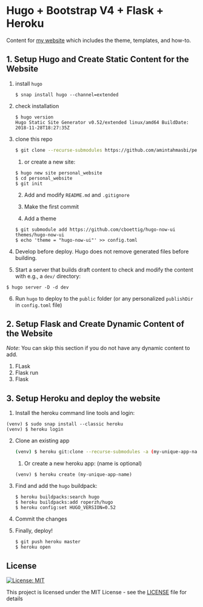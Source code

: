 # Hugo + Bootstrap V4 + Flask + Heroku

Content for [my website](https://www.tahmasbi.net) which includes the theme, templates, and how-to.

## 1. Setup Hugo and Create Static Content for the Website

1. install `hugo`

   ```shell
   $ snap install hugo --channel=extended
   ```

2. check installation

   ```shell
   $ hugo version
   Hugo Static Site Generator v0.52/extended linux/amd64 BuildDate: 2018-11-28T18:27:35Z

   ```

3. clone this repo

   ```bash
   $ git clone --recurse-submodules https://github.com/amintahmasbi/personal_website.git
   ```

   1. or create a new site:

   ```shell
   $ hugo new site personal_website
   $ cd personal_website
   $ git init
   ```

   2. Add and modify `README.md` and `.gitignore`

   3. Make the first commit

   4. Add a theme

   ```shell
   $ git submodule add https://github.com/cboettig/hugo-now-ui themes/hugo-now-ui
   $ echo 'theme = "hugo-now-ui"' >> config.toml
   ```

4. Develop before deploy. Hugo does not remove generated files before building.

5. Start a server that builds draft content to check and modify the content with e.g., a `dev/` directory:
  ```shell
  $ hugo server -D -d dev
  ```

6. Run `hugo` to deploy to the `public` folder (or any personalized `publishDir` in `config.toml` file)

## 2. Setup Flask and Create Dynamic Content of the Website

_Note_: You can skip this section if you do not have any dynamic content to add.

1. FLask
2. Flask run
3. Flask

## 3. Setup Heroku and deploy the website

1. Install the heroku command line tools and login:

  ```shell
  (venv) $ sudo snap install --classic heroku
  (venv) $ heroku login
  ```

2. Clone an existing app

   ```bash
   (venv) $ heroku git:clone --recurse-submodules -a (my-unique-app-name)
   ```

   1. Or create a new heroku app: (name is optional)

   ```shell
   (venv) $ heroku create (my-unique-app-name)
   ```

3. Find and add the `hugo` buildpack:

   ```shell
   $ heroku buildpacks:search hugo
   $ heroku buildpacks:add roperzh/hugo
   $ heroku config:set HUGO_VERSION=0.52
   ```

4. Commit the changes

5. Finally, deploy!

   ```shell
   $ git push heroku master
   $ heroku open
   ```

## License

[![License: MIT](https://img.shields.io/badge/License-MIT-yellow.svg)](https://opensource.org/licenses/MIT)

This project is licensed under the MIT License - see the [LICENSE](LICENSE) file for details
